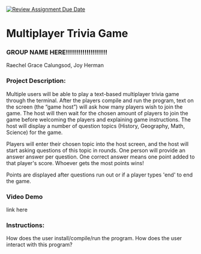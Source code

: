 [![Review Assignment Due Date](https://classroom.github.com/assets/deadline-readme-button-22041afd0340ce965d47ae6ef1cefeee28c7c493a6346c4f15d667ab976d596c.svg)](https://classroom.github.com/a/Vh67aNdh)
# Multiplayer Trivia Game

### GROUP NAME HERE!!!!!!!!!!!!!!!!!!!!
Raechel Grace Calungsod, Joy Herman
       
### Project Description:

Multiple users will be able to play a text-based multiplayer trivia game through the terminal. 
After the players compile and run the program, text on the screen (the “game host”) will ask how
many players wish to join the game. The host will then wait for the chosen amount of players to
join the game before welcoming the players and explaining game instructions. The host will 
display a number of question topics (History, Geography, Math, Science) for the game.  

Players will enter their chosen topic into the host screen, and the host will start asking questions 
of this topic in rounds. One person will provide an answer answer per question. One correct answer 
means one point added to that player's score. Whoever gets the most points wins! 

Points are displayed after questions run out or if a player types 'end' to end the game.

### Video Demo

link here
  
### Instructions:

How does the user install/compile/run the program.
How does the user interact with this program?
